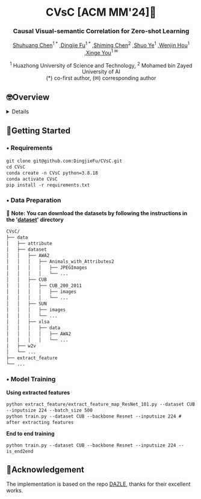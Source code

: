 <div align="center">
<h1> CVsC [ACM MM'24]🎉 </h1>
<h3> Causal Visual-semantic Correlation for Zero-shot Learning </h3>

[Shuhuang Chen]()<sup>1 *︎</sup> ,[Dingjie Fu](https://github.com/DingjieFu)<sup>1 *︎</sup> ,[Shiming Chen](https://shiming-chen.github.io/)<sup>2</sup> ,[Shuo Ye](https://github.com/SYe-hub)<sup>1</sup> ,[Wenjin Hou](https://github.com/Houwenjin)<sup>1</sup> ,[Xinge You](https://bmal.hust.edu.cn/EN.htm)<sup>1 ✉</sup>

<sup>1</sup> Huazhong University of Science and Technology, <sup>2</sup> Mohamed bin Zayed University of AI 
<br>
(*︎) co-first author,  (✉) corresponding author
<br>
</div>


## 🤓Overview
<details>

### • Abstract

<div align="center"> <img src="assets/motivation.png"/> </div>

### • Pipeline
<div align="center"> <img src="assets/framework.png"/></div>

### • Main Results
| Dataset | Acc(CZSL) | U(GZSL) | S(GZSL) | H(GZSL) |
| :-----: | :-----: | :-----: | :-----: | :-----: |
| CUB | 79.1 | 72.4 | 78.4 | 75.3 |
| SUN | 71.5 | 61.9 | 47.6 | 53.8 |
| AWA2 | 73.1 | 68.0 | 87.0 | 76.4 |

</details>


## 💪Getting Started
<h3> • Requirements </h3>

```
git clone git@github.com:DingjieFu/CVsC.git
cd CVsC
conda create -n CVsC python=3.8.18
conda activate CVsC
pip install -r requirements.txt
```
<h3> • Data Preparation </h3>

🌟 **Note: You can download the datasets by following the instructions in the '[dataset](https://github.com/DingjieFu/CVsC/tree/main/data/dataset)' directory**
```
CVsC/
├── data
│   ├── attribute
│   ├── dataset
│   │   ├── AWA2
│   │   │   ├── Animals_with_Attributes2
│   │   │   │   ├── JPEGImages
│   │   │   │   └── ...
│   │   ├── CUB
│   │   │   ├── CUB_200_2011
│   │   │   │   ├── images
│   │   │   │   └── ...
│   │   ├── SUN
│   │   │   ├── images
│   │   │   └── ...
│   │   ├── xlsa
│   │   │   ├── data
│   │   │   │   ├── AWA2
│   │   │   │   └── ...
│   ├── w2v
│   └── ...
├── extract_feature
└── ...
```
<h3> • Model Training </h3>

**Using extracted features**
```
python extract_feature/extract_feature_map_ResNet_101.py --dataset CUB --inputsize 224 --batch_size 500
python train.py --dataset CUB --backbone Resnet --inputsize 224 # after extracting features
```

**End to end training**
```
python train.py --dataset CUB --backbone Resnet --inputsize 224 --is_end2end
```
## 📑Acknowledgement
The implementation is based on the repo [DAZLE](https://github.com/hbdat/cvpr20_DAZLE), thanks for their excellent works.
